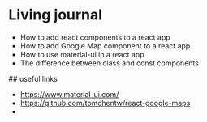# Living journal
* How to  add react components to a react app
* How to add Google Map component to a react app
* How to use material-ui in a react app
* The difference between class and const components

## useful links
* https://www.material-ui.com/
* https://github.com/tomchentw/react-google-maps
* 
